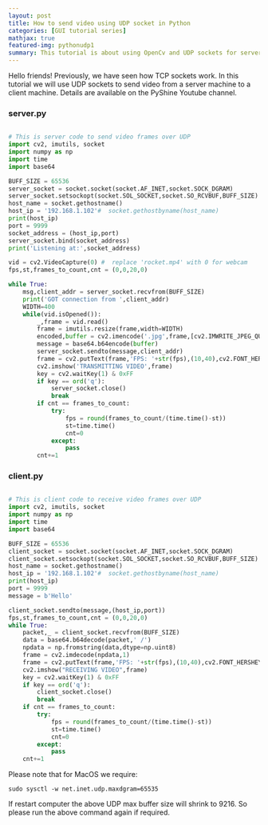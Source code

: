 ```yaml
---
layout: post
title: How to send video using UDP socket in Python
categories: [GUI tutorial series]
mathjax: true
featured-img: pythonudp1
summary: This tutorial is about using OpenCv and UDP sockets for server-client video transfer
---
```



Hello friends! Previously, we have seen how TCP sockets work. In this tutorial we will use UDP sockets to send video from a server machine to a client machine.
Details are available on the PyShine Youtube channel. 

### server.py

```python

# This is server code to send video frames over UDP
import cv2, imutils, socket
import numpy as np
import time
import base64

BUFF_SIZE = 65536
server_socket = socket.socket(socket.AF_INET,socket.SOCK_DGRAM)
server_socket.setsockopt(socket.SOL_SOCKET,socket.SO_RCVBUF,BUFF_SIZE)
host_name = socket.gethostname()
host_ip = '192.168.1.102'#  socket.gethostbyname(host_name)
print(host_ip)
port = 9999
socket_address = (host_ip,port)
server_socket.bind(socket_address)
print('Listening at:',socket_address)

vid = cv2.VideoCapture(0) #  replace 'rocket.mp4' with 0 for webcam
fps,st,frames_to_count,cnt = (0,0,20,0)

while True:
	msg,client_addr = server_socket.recvfrom(BUFF_SIZE)
	print('GOT connection from ',client_addr)
	WIDTH=400
	while(vid.isOpened()):
		_,frame = vid.read()
		frame = imutils.resize(frame,width=WIDTH)
		encoded,buffer = cv2.imencode('.jpg',frame,[cv2.IMWRITE_JPEG_QUALITY,80])
		message = base64.b64encode(buffer)
		server_socket.sendto(message,client_addr)
		frame = cv2.putText(frame,'FPS: '+str(fps),(10,40),cv2.FONT_HERSHEY_SIMPLEX,0.7,(0,0,255),2)
		cv2.imshow('TRANSMITTING VIDEO',frame)
		key = cv2.waitKey(1) & 0xFF
		if key == ord('q'):
			server_socket.close()
			break
		if cnt == frames_to_count:
			try:
				fps = round(frames_to_count/(time.time()-st))
				st=time.time()
				cnt=0
			except:
				pass
		cnt+=1

```

### client.py

```python

# This is client code to receive video frames over UDP
import cv2, imutils, socket
import numpy as np
import time
import base64

BUFF_SIZE = 65536
client_socket = socket.socket(socket.AF_INET,socket.SOCK_DGRAM)
client_socket.setsockopt(socket.SOL_SOCKET,socket.SO_RCVBUF,BUFF_SIZE)
host_name = socket.gethostname()
host_ip = '192.168.1.102'#  socket.gethostbyname(host_name)
print(host_ip)
port = 9999
message = b'Hello'

client_socket.sendto(message,(host_ip,port))
fps,st,frames_to_count,cnt = (0,0,20,0)
while True:
	packet,_ = client_socket.recvfrom(BUFF_SIZE)
	data = base64.b64decode(packet,' /')
	npdata = np.fromstring(data,dtype=np.uint8)
	frame = cv2.imdecode(npdata,1)
	frame = cv2.putText(frame,'FPS: '+str(fps),(10,40),cv2.FONT_HERSHEY_SIMPLEX,0.7,(0,0,255),2)
	cv2.imshow("RECEIVING VIDEO",frame)
	key = cv2.waitKey(1) & 0xFF
	if key == ord('q'):
		client_socket.close()
		break
	if cnt == frames_to_count:
		try:
			fps = round(frames_to_count/(time.time()-st))
			st=time.time()
			cnt=0
		except:
			pass
	cnt+=1

```
Please note that for MacOS we require:
```
sudo sysctl -w net.inet.udp.maxdgram=65535
```
If restart computer the above UDP max buffer size will shrink to 9216. So please run the above command again if required.
